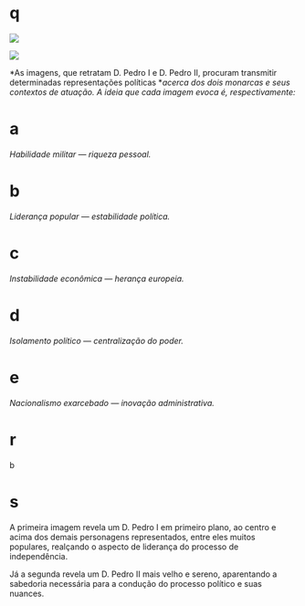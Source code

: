 # q
![](https://firebasestorage.googleapis.com/v0/b/firebase-enemio.appspot.com/o/questoes%2F421%2F2efccc40-593d-1730-f7a9-a2e8b5513c15.png?alt=media\&token=74b278d4-e1f0-4812-9cab-007af9afd775)

![](https://firebasestorage.googleapis.com/v0/b/firebase-enemio.appspot.com/o/questoes%2F421%2F5cd696a0-20f4-c64f-3a3c-722e69a304ee.png?alt=media\&token=db25a0af-8afd-469f-a3cf-759c3f54132e)

*As imagens, que retratam D. Pedro I e D. Pedro II, procuram transmitir determinadas representações políticas **acerca dos dois monarcas e seus contextos de atuação. A ideia que cada imagem evoca é, respectivamente:*

# a
*Habilidade militar — riqueza pessoal.*

# b
*Liderança popular — estabilidade política.*

# c
*Instabilidade econômica — herança europeia.*

# d
*Isolamento político — centralização do poder.*

# e
*Nacionalismo exarcebado — inovação administrativa.*

# r
b

# s
A primeira imagem revela um D. Pedro I em primeiro plano, ao centro e acima dos demais personagens representados, entre eles muitos populares, realçando o aspecto de liderança do processo de independência.

Já a segunda revela um D. Pedro II mais velho e sereno, aparentando a sabedoria necessária para a condução do processo político e suas nuances.
